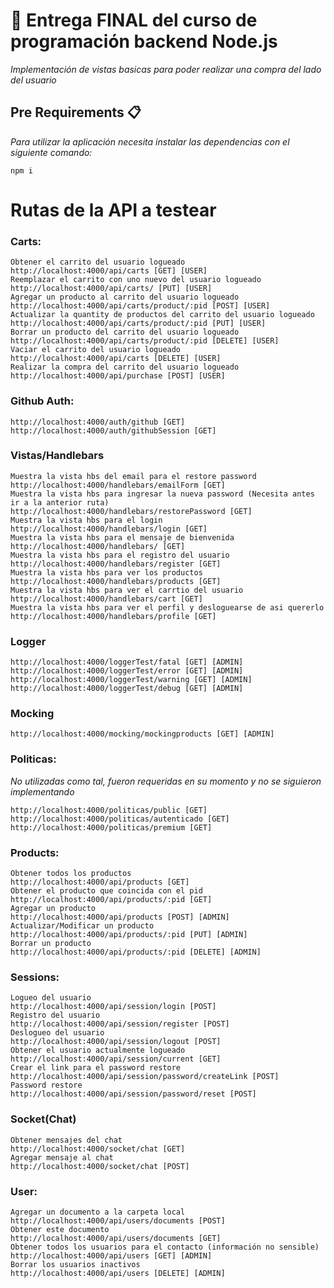 # 👋 Entrega FINAL del curso de programación backend Node.js
_Implementación de vistas basicas para poder realizar una compra del lado del usuario_
## Pre Requirements 📋

_Para utilizar la aplicación necesita instalar las dependencias con el siguiente comando:_
```
npm i
```
# Rutas de la API a testear

### Carts:
```
Obtener el carrito del usuario logueado
http://localhost:4000/api/carts [GET] [USER]
Reemplazar el carrito con uno nuevo del usuario logueado
http://localhost:4000/api/carts/ [PUT] [USER]
Agregar un producto al carrito del usuario logueado
http://localhost:4000/api/carts/product/:pid [POST] [USER]
Actualizar la quantity de productos del carrito del usuario logueado
http://localhost:4000/api/carts/product/:pid [PUT] [USER]
Borrar un producto del carrito del usuario logueado
http://localhost:4000/api/carts/product/:pid [DELETE] [USER]
Vaciar el carrito del usuario logueado
http://localhost:4000/api/carts [DELETE] [USER]
Realizar la compra del carrito del usuario logueado
http://localhost:4000/api/purchase [POST] [USER]
```
### Github Auth:
```
http://localhost:4000/auth/github [GET]
http://localhost:4000/auth/githubSession [GET]
```
### Vistas/Handlebars
```
Muestra la vista hbs del email para el restore password
http://localhost:4000/handlebars/emailForm [GET]
Muestra la vista hbs para ingresar la nueva password (Necesita antes ir a la anterior ruta)
http://localhost:4000/handlebars/restorePassword [GET]
Muestra la vista hbs para el login
http://localhost:4000/handlebars/login [GET]
Muestra la vista hbs para el mensaje de bienvenida
http://localhost:4000/handlebars/ [GET]
Muestra la vista hbs para el registro del usuario
http://localhost:4000/handlebars/register [GET] 
Muestra la vista hbs para ver los productos
http://localhost:4000/handlebars/products [GET] 
Muestra la vista hbs para ver el carrtio del usuario
http://localhost:4000/handlebars/cart [GET]  
Muestra la vista hbs para ver el perfil y desloguearse de asi quererlo
http://localhost:4000/handlebars/profile [GET] 
```
### Logger
```
http://localhost:4000/loggerTest/fatal [GET] [ADMIN]
http://localhost:4000/loggerTest/error [GET] [ADMIN]
http://localhost:4000/loggerTest/warning [GET] [ADMIN]
http://localhost:4000/loggerTest/debug [GET] [ADMIN]
```
### Mocking
```
http://localhost:4000/mocking/mockingproducts [GET] [ADMIN]
```
### Politicas:
_No utilizadas como tal, fueron requeridas en su momento y no se siguieron implementando_
```
http://localhost:4000/politicas/public [GET]
http://localhost:4000/politicas/autenticado [GET]
http://localhost:4000/politicas/premium [GET]
```
### Products: 
```
Obtener todos los productos
http://localhost:4000/api/products [GET] 
Obtener el producto que coincida con el pid
http://localhost:4000/api/products/:pid [GET] 
Agregar un producto
http://localhost:4000/api/products [POST] [ADMIN]
Actualizar/Modificar un producto
http://localhost:4000/api/products/:pid [PUT] [ADMIN]
Borrar un producto
http://localhost:4000/api/products/:pid [DELETE] [ADMIN] 
```
### Sessions:
```
Logueo del usuario
http://localhost:4000/api/session/login [POST]
Registro del usuario
http://localhost:4000/api/session/register [POST]
Deslogueo del usuario
http://localhost:4000/api/session/logout [POST]
Obtener el usuario actualmente logueado
http://localhost:4000/api/session/current [GET]
Crear el link para el password restore
http://localhost:4000/api/session/password/createLink [POST]
Password restore
http://localhost:4000/api/session/password/reset [POST]
```
### Socket(Chat)
```
Obtener mensajes del chat
http://localhost:4000/socket/chat [GET]
Agregar mensaje al chat
http://localhost:4000/socket/chat [POST]
```
### User:
```
Agregar un documento a la carpeta local
http://localhost:4000/api/users/documents [POST]
Obtener este documento
http://localhost:4000/api/users/documents [GET]
Obtener todos los usuarios para el contacto (información no sensible)
http://localhost:4000/api/users [GET] [ADMIN]
Borrar los usuarios inactivos
http://localhost:4000/api/users [DELETE] [ADMIN]
```